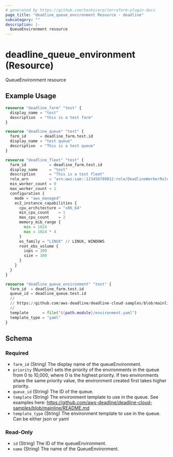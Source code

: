 ```yaml
---
# generated by https://github.com/hashicorp/terraform-plugin-docs
page_title: "deadline_queue_environment Resource - deadline"
subcategory: ""
description: |-
  QueueEnvironment resource
---
```


# deadline_queue_environment (Resource)

QueueEnvironment resource

## Example Usage

```terraform
resource "deadline_farm" "test" {
  display_name = "test"
  description  = "this is a test farm"
}

resource "deadline_queue" "test" {
  farm_id      = deadline_farm.test.id
  display_name = "test queue"
  description  = "This is a test queue"
}

resource "deadline_fleet" "test" {
  farm_id          = deadline_farm.test.id
  display_name     = "test"
  description      = "This is a test fleet"
  role_arn         = "arn:aws:iam::123456789012:role/DeadlineWorkerRole"
  min_worker_count = 0
  max_worker_count = 1
  configuration {
    mode = "aws_managed"
    ec2_instance_capabilities {
      cpu_architecture = "x86_64"
      min_cpu_count    = 1
      max_cpu_count    = 2
      memory_mib_range {
        min = 1024
        max = 1024 * 4
      }
      os_family = "LINUX" // LINUX, WINDOWS
      root_ebs_volume {
        iops = 100
        size = 100
      }
    }
  }
}

resource "deadline_queue_environment" "test" {
  farm_id  = deadline_farm.test.id
  queue_id = deadline_queue.test.id
  //
  // https://github.com/aws-deadline/deadline-cloud-samples/blob/mainline/README.md
  //
  template      = file("${path.module}/environment.yaml")
  template_type = "yaml"
}
```

<!-- schema generated by tfplugindocs -->
## Schema

### Required

- `farm_id` (String) The display name of the queueEnvironment.
- `priority` (Number) sets the priority of the environments in the queue from 0 to 10,000, where 0 is the highest priority. If two environments share the same priority value, the environment created first takes higher priority.
- `queue_id` (String) The ID of the queue.
- `template` (String) The environment template to use in the queue. See examples here: https://github.com/aws-deadline/deadline-cloud-samples/blob/mainline/README.md
- `template_type` (String) The environment template to use in the queue. Can be either json or yaml

### Read-Only

- `id` (String) The ID of the queueEnvironment.
- `name` (String) The name of the QueueEnvironment.
